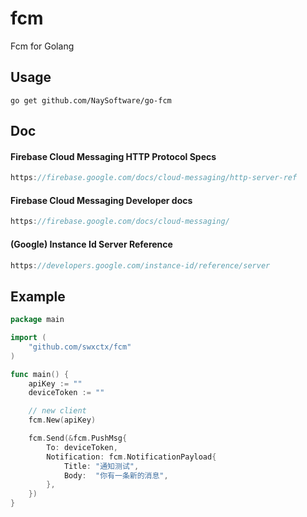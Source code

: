 # fcm
Fcm for Golang

## Usage

```shell
go get github.com/NaySoftware/go-fcm
```

## Doc
#### Firebase Cloud Messaging HTTP Protocol Specs

```js
https://firebase.google.com/docs/cloud-messaging/http-server-ref
```

#### Firebase Cloud Messaging Developer docs

```js
https://firebase.google.com/docs/cloud-messaging/
```
#### (Google) Instance Id Server Reference

```js
https://developers.google.com/instance-id/reference/server
```

## Example

```go
package main

import (
	"github.com/swxctx/fcm"
)

func main() {
	apiKey := ""
	deviceToken := ""

	// new client
	fcm.New(apiKey)

	fcm.Send(&fcm.PushMsg{
		To: deviceToken,
		Notification: fcm.NotificationPayload{
			Title: "通知测试",
			Body:  "你有一条新的消息",
		},
	})
}
```